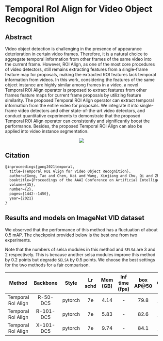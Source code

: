 # Temporal RoI Align for Video Object Recognition

## Abstract

<!-- [ABSTRACT] -->

Video object detection is challenging in the presence of appearance deterioration in certain video frames. Therefore, it is a natural choice to aggregate temporal information from other frames of the same video into the current frame. However, ROI Align, as one of the most core procedures of video detectors, still remains extracting features from a single-frame feature map for proposals, making the extracted ROI features lack temporal information from videos. In this work, considering the features of the same object instance are highly similar among frames in a video, a novel Temporal ROI Align operator is proposed to extract features from other frames feature maps for current frame proposals by utilizing feature similarity. The proposed Temporal ROI Align operator can extract temporal information from the entire video for proposals. We integrate it into single-frame video detectors and other state-of-the-art video detectors, and conduct quantitative experiments to demonstrate that the proposed Temporal ROI Align operator can consistently and significantly boost the performance. Besides, the proposed Temporal ROI Align can also be applied into video instance segmentation.

<!-- [IMAGE] -->

<div align="center">
  <img src="https://user-images.githubusercontent.com/34888372/142986136-0eebcb9c-0534-4b54-9da9-3f7ea207bd7c.png"/>
</div>

## Citation

<!-- [ALGORITHM] -->

```latex
@inproceedings{gong2021temporal,
  title={Temporal ROI Align for Video Object Recognition},
  author={Gong, Tao and Chen, Kai and Wang, Xinjiang and Chu, Qi and Zhu, Feng and Lin, Dahua and Yu, Nenghai and Feng, Huamin},
  booktitle={Proceedings of the AAAI Conference on Artificial Intelligence},
  volume={35},
  number={2},
  pages={1442--1450},
  year={2021}
}
```

## Results and models on ImageNet VID dataset

We observed that the performance of this method has a fluctuation of about 0.5 mAP. The checkpoint provided below is the best one from two experiments.

Note that the numbers of selsa modules in this method and `SELSA` are 3 and 2 respectively. This is because another selsa modules improve this method by 0.2 points but degrade `SELSA` by 0.5 points. We choose the best settings for the two methods for a fair comparison.

|    Method     |    Backbone     |  Style  | Lr schd | Mem (GB) | Inf time (fps) | box AP@50 | Config | Download |
| :-------------: | :-------------: | :-----: | :-----: | :------: | :------------: | :----: | :------: | :--------: |
| Temporal RoI Align |    R-50-DC5     |  pytorch  |   7e    | 4.14        | -            | 79.8 | [config](selsa_troialign_faster_rcnn_r50_dc5_7e_imagenetvid.py) | [model](https://download.openmmlab.com/mmtracking/vid/temporal_roi_align/selsa_troialign_faster_rcnn_r50_dc5_7e_imagenetvid/selsa_troialign_faster_rcnn_r50_dc5_7e_imagenetvid_20210820_162714-939fd657.pth) &#124; [log](https://download.openmmlab.com/mmtracking/vid/temporal_roi_align/selsa_troialign_faster_rcnn_r50_dc5_7e_imagenetvid/selsa_troialign_faster_rcnn_r50_dc5_7e_imagenetvid_20210820_162714.log.json) |
| Temporal RoI Align |    R-101-DC5     |  pytorch  |   7e    | 5.83        | -              | 82.6 | [config](selsa_troialign_faster_rcnn_r101_dc5_7e_imagenetvid.py) | [model](https://download.openmmlab.com/mmtracking/vid/temporal_roi_align/selsa_troialign_faster_rcnn_r101_dc5_7e_imagenetvid/selsa_troialign_faster_rcnn_r101_dc5_7e_imagenetvid_20210822_111621-22cb96b9.pth) &#124; [log](https://download.openmmlab.com/mmtracking/vid/temporal_roi_align/selsa_troialign_faster_rcnn_r101_dc5_7e_imagenetvid/selsa_troialign_faster_rcnn_r101_dc5_7e_imagenetvid_20210822_111621.log.json) |
| Temporal RoI Align |    X-101-DC5     |  pytorch  |   7e    | 9.74        | -              | 84.1 | [config](selsa_troialign_faster_rcnn_x101_dc5_7e_imagenetvid.py) | [model](https://download.openmmlab.com/mmtracking/vid/temporal_roi_align/selsa_troialign_faster_rcnn_x101_dc5_7e_imagenetvid/selsa_troialign_faster_rcnn_x101_dc5_7e_imagenetvid_20210822_164036-4471ac42.pth) &#124; [log](https://download.openmmlab.com/mmtracking/vid/temporal_roi_align/selsa_troialign_faster_rcnn_x101_dc5_7e_imagenetvid/selsa_troialign_faster_rcnn_x101_dc5_7e_imagenetvid_20210822_164036.log.json) |
